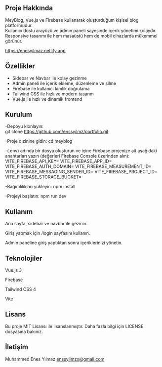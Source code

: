 ## Proje Hakkında

MeyBlog, Vue.js ve Firebase kullanarak oluşturduğum kişisel blog platformudur.  
Kullanıcı dostu arayüzü ve admin paneli sayesinde içerik yönetimi kolaydır.  
Responsive tasarımı ile hem masaüstü hem de mobil cihazlarda mükemmel görünür.

https://enesyilmaz.netlify.app
## Özellikler

- Sidebar ve Navbar ile kolay gezinme
- Admin paneli ile içerik ekleme, düzenleme ve silme
- Firebase ile kullanıcı kimlik doğrulama
- Tailwind CSS ile hızlı ve modern tasarım
- Vue.js ile hızlı ve dinamik frontend

## Kurulum

-Depoyu klonlayın:  
 git clone https://github.com/enssyilmz/portfolio.git

-Proje dizinine gidin:
cd meyblog

-(.env) adında bir dosya oluşturun ve içine Firebase projenize ait aşağıdaki anahtarları yazın (değerleri Firebase Console üzerinden alın):
VITE_FIREBASE_API_KEY=
VITE_FIREBASE_APP_ID=
VITE_FIREBASE_AUTH_DOMAIN=
VITE_FIREBASE_MEASUREMENT_ID=
VITE_FIREBASE_MESSAGING_SENDER_ID=
VITE_FIREBASE_PROJECT_ID=
VITE_FIREBASE_STORAGE_BUCKET=

-Bağımlılıkları yükleyin:
npm install

-Projeyi başlatın:
npm run dev

## Kullanım

Ana sayfa, sidebar ve navbar ile gezinin.

Giriş yapmak için /login sayfasını kullanın.

Admin paneline giriş yaptıktan sonra içeriklerinizi yönetin.

## Teknolojiler

Vue.js 3

Firebase

Tailwind CSS 4

Vite

## Lisans

Bu proje MIT Lisansı ile lisanslanmıştır. Daha fazla bilgi için LICENSE dosyasına bakınız.

## İletişim

Muhammed Enes Yılmaz
enssyilmzx@gmail.com
